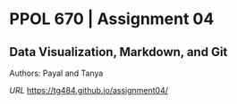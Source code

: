 # PPOL 670 | Assignment 04
## Data Visualization, Markdown, and Git
Authors: Payal and Tanya 

*URL*
https://tg484.github.io/assignment04/